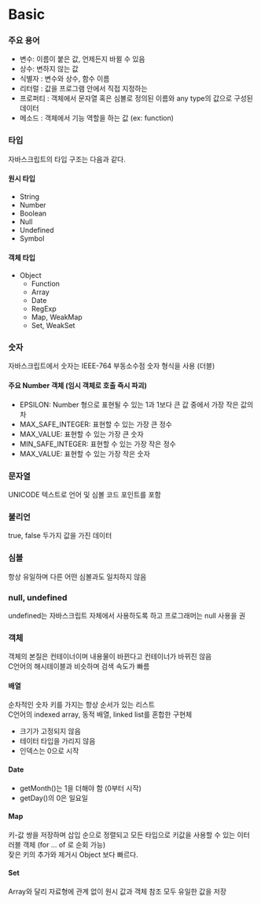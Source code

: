 # Basic

### 주요 용어

* 변수: 이름이 붙은 값, 언제든지 바뀔 수 있음
* 상수: 변하지 않는 값
* 식별자 : 변수와 상수, 함수 이름
* 리터럴 : 값을 프로그램 안에서 직접 지정하는 
* 프로퍼티 : 객체에서 문자열 혹은 심볼로 정의된 이름와 any type의 값으로 구성된 데이터
* 메소드 : 객체에서 기능 역할을 하는 값 \(ex: function\)

### 타입

자바스크립트의 타입 구조는 다음과 같다.

#### 원시 타입

* String
* Number
* Boolean
* Null
* Undefined
* Symbol

#### 객체 타입

* Object
  * Function
  * Array
  * Date
  * RegExp
  * Map, WeakMap
  * Set, WeakSet

### 숫자

자바스크립트에서 숫자는 IEEE-764 부동소수점 숫자 형식을 사용 \(더블\)

#### 주요 Number 객체 \(임시 객체로 호출 즉시 파괴\)

* EPSILON: Number 형으로 표현될 수 있는 1과 1보다 큰 값 중에서 가장 작은 값의 차
* MAX\_SAFE\_INTEGER: 표현할 수 있는 가장 큰 정수
* MAX\_VALUE: 표현할 수 있는 가장 큰 숫자
* MIN\_SAFE\_INTEGER: 표현할 수 있는 가장 작은 정수
* MAX\_VALUE: 표현할 수 있는 가장 작은 숫자

### 문자열

UNICODE 텍스트로 언어 및 심볼 코드 포인트를 포함

### 불리언

true, false 두가지 값을 가진 데이터

### 심볼

항상 유일하며 다른 어떤 심볼과도 일치하지 않음

### null, undefined

undefined는 자바스크립트 자체에서 사용하도록 하고 프로그래머는 null 사용을 권

### 객체

객체의 본질은 컨테이너이며 내용물이 바뀐다고 컨테이너가 바뀌진 않음  
C언어의 해시테이블과 비슷하며 검색 속도가 빠름

#### 배열

순차적인 숫자 키를 가지는 항상 순서가 있는 리스트  
C언어의 indexed array, 동적 배열, linked list를 혼합한 구현체

* 크기가 고정되지 않음
* 테이터 타입을 가리지 않음
* 인덱스는 0으로 시작

#### Date

* getMonth\(\)는 1을 더해야 함 \(0부터 시작\)
* getDay\(\)의 0은 일요일

#### Map

키-값 쌍을 저장하며 삽입 순으로 정렬되고 모든 타입으로 키값을 사용할 수 있는 이터러블 객체 \(for ... of 로 순회 가능\)  
잦은 키의 추가와 제거시 Object 보다 빠르다.

#### Set

Array와 달리 자료형에 관계 없이 원시 값과 객체 참조 모두 유일한 값을 저장

